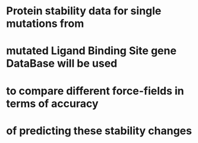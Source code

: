 # Protein stability data for single mutations from 
# mutated Ligand Binding Site gene DataBase will be used
# to compare different force-fields in terms of accuracy
# of predicting these stability changes
